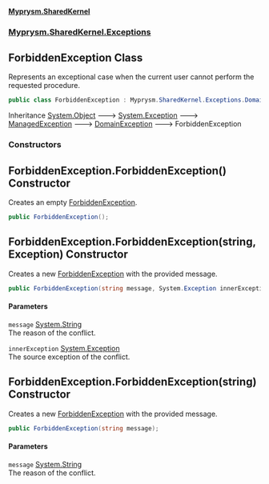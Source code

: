 #### [Myprysm.SharedKernel](index.md 'index')
### [Myprysm.SharedKernel.Exceptions](index.md#Myprysm_SharedKernel_Exceptions 'Myprysm.SharedKernel.Exceptions')
## ForbiddenException Class
Represents an exceptional case when the current user cannot perform the requested procedure.  
```csharp
public class ForbiddenException : Myprysm.SharedKernel.Exceptions.DomainException
```

Inheritance [System.Object](https://docs.microsoft.com/en-us/dotnet/api/System.Object 'System.Object') &#129106; [System.Exception](https://docs.microsoft.com/en-us/dotnet/api/System.Exception 'System.Exception') &#129106; [ManagedException](Myprysm_SharedKernel_Exceptions_ManagedException.md 'Myprysm.SharedKernel.Exceptions.ManagedException') &#129106; [DomainException](Myprysm_SharedKernel_Exceptions_DomainException.md 'Myprysm.SharedKernel.Exceptions.DomainException') &#129106; ForbiddenException  
### Constructors
<a name='Myprysm_SharedKernel_Exceptions_ForbiddenException_ForbiddenException()'></a>
## ForbiddenException.ForbiddenException() Constructor
Creates an empty [ForbiddenException](Myprysm_SharedKernel_Exceptions_ForbiddenException.md 'Myprysm.SharedKernel.Exceptions.ForbiddenException').  
```csharp
public ForbiddenException();
```
  
<a name='Myprysm_SharedKernel_Exceptions_ForbiddenException_ForbiddenException(string_System_Exception)'></a>
## ForbiddenException.ForbiddenException(string, Exception) Constructor
Creates a new [ForbiddenException](Myprysm_SharedKernel_Exceptions_ForbiddenException.md 'Myprysm.SharedKernel.Exceptions.ForbiddenException') with the provided message.  
```csharp
public ForbiddenException(string message, System.Exception innerException);
```
#### Parameters
<a name='Myprysm_SharedKernel_Exceptions_ForbiddenException_ForbiddenException(string_System_Exception)_message'></a>
`message` [System.String](https://docs.microsoft.com/en-us/dotnet/api/System.String 'System.String')  
The reason of the conflict.
  
<a name='Myprysm_SharedKernel_Exceptions_ForbiddenException_ForbiddenException(string_System_Exception)_innerException'></a>
`innerException` [System.Exception](https://docs.microsoft.com/en-us/dotnet/api/System.Exception 'System.Exception')  
The source exception of the conflict.
  
  
<a name='Myprysm_SharedKernel_Exceptions_ForbiddenException_ForbiddenException(string)'></a>
## ForbiddenException.ForbiddenException(string) Constructor
Creates a new [ForbiddenException](Myprysm_SharedKernel_Exceptions_ForbiddenException.md 'Myprysm.SharedKernel.Exceptions.ForbiddenException') with the provided message.  
```csharp
public ForbiddenException(string message);
```
#### Parameters
<a name='Myprysm_SharedKernel_Exceptions_ForbiddenException_ForbiddenException(string)_message'></a>
`message` [System.String](https://docs.microsoft.com/en-us/dotnet/api/System.String 'System.String')  
The reason of the conflict.
  
  
